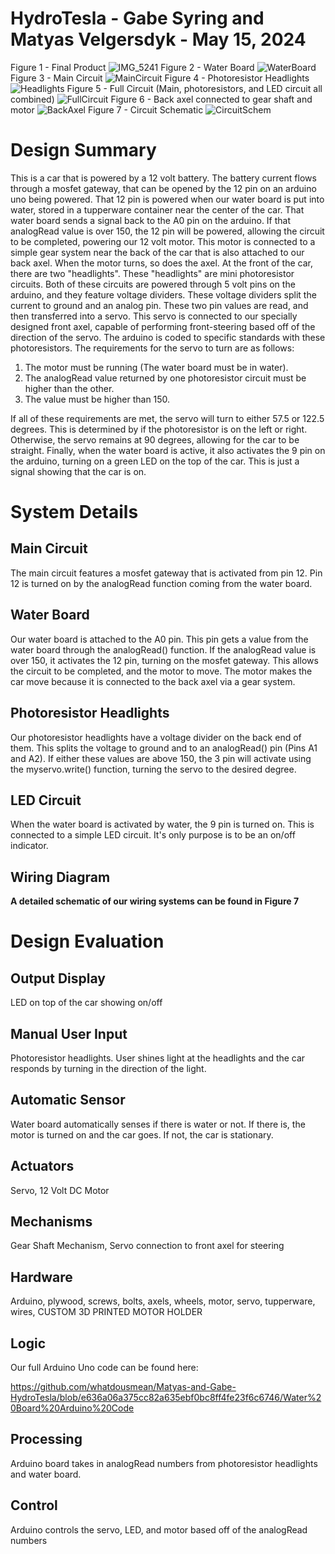 # HydroTesla - Gabe Syring and Matyas Velgersdyk - May 15, 2024
Figure 1 - Final Product
![IMG_5241](https://github.com/whatdousmean/Matyas-and-Gabe-HydroTesla/assets/124313095/b9e69c82-e9d5-4cff-80aa-5952a6ff592d)
Figure 2 - Water Board
![WaterBoard](https://github.com/whatdousmean/Matyas-and-Gabe-HydroTesla/assets/124313095/bc03661d-4047-47e4-8a66-93835cf0833f)
Figure 3 - Main Circuit
![MainCircuit](https://github.com/whatdousmean/Matyas-and-Gabe-HydroTesla/assets/124313095/8798b343-7cd8-4ad8-b4d7-1bc820f9bf86)
Figure 4 - Photoresistor Headlights
![Headlights](https://github.com/whatdousmean/Matyas-and-Gabe-HydroTesla/assets/124313095/af2474e2-ecc5-4e60-a223-979f37a226f8)
Figure 5 - Full Circuit (Main, photoresistors, and LED circuit all combined)
![FullCircuit](https://github.com/whatdousmean/Matyas-and-Gabe-HydroTesla/assets/124313095/137b6068-840f-49b9-bed1-4b703bb3d5b0)
Figure 6 - Back axel connected to gear shaft and motor
![BackAxel](https://github.com/whatdousmean/Matyas-and-Gabe-HydroTesla/assets/124313095/ebf99a09-a12d-4d8c-b8da-a3308f73a85e)
Figure 7 - Circuit Schematic
![CircuitSchem](https://github.com/whatdousmean/Matyas-and-Gabe-HydroTesla/assets/124313095/16d6b388-4b68-4a00-ab5d-38f643cded5e)

# Design Summary
This is a car that is powered by a 12 volt battery. The battery current flows through a mosfet gateway, that can be opened by the 12 pin on an arduino uno being powered. That 12 pin is powered when our water board is put into water, stored in a tupperware container near the center of the car. That water board sends a signal back to the A0 pin on the arduino. If that analogRead value is over 150, the 12 pin will be powered, allowing the circuit to be completed, powering our 12 volt motor. This motor is connected to a simple gear system near the back of the car that is also attached to our back axel. When the motor turns, so does the axel. At the front of the car, there are two "headlights". These "headlights" are mini photoresistor circuits. Both of these circuits are powered through 5 volt pins on the arduino, and they feature voltage dividers. These voltage dividers split the current to ground and an analog pin. These two pin values are read, and then transferred into a servo. This servo is connected to our specially designed front axel, capable of performing front-steering based off of the direction of the servo. The arduino is coded to specific standards with these photoresistors. The requirements for the servo to turn are as follows: 
1) The motor must be running (The water board must be in water).
2) The analogRead value returned by one photoresistor circuit must be higher than the other.
3) The value must be higher than 150.

If all of these requirements are met, the servo will turn to either 57.5 or 122.5 degrees. This is determined by if the photoresistor is on the left or right. Otherwise, the servo remains at 90 degrees, allowing for the car to be straight. Finally, when the water board is active, it also activates the 9 pin on the arduino, turning on a green LED on the top of the car. This is just a signal showing that the car is on.

# System Details
## Main Circuit
The main circuit features a mosfet gateway that is activated from pin 12. Pin 12 is turned on by the analogRead function coming from the water board.
## Water Board
Our water board is attached to the A0 pin. This pin gets a value from the water board through the analogRead() function. If the analogRead value is over 150, it activates the 12 pin, turning on the mosfet gateway. This allows the circuit to be completed, and the motor to move. The motor makes the car move because it is connected to the back axel via a gear system.
## Photoresistor Headlights
Our photoresistor headlights have a voltage divider on the back end of them. This splits the voltage to ground and to an analogRead() pin (Pins A1 and A2). If either these values are above 150, the 3 pin will activate using the myservo.write() function, turning the servo to the desired degree. 
## LED Circuit
When the water board is activated by water, the 9 pin is turned on. This is connected to a simple LED circuit. It's only purpose is to be an on/off indicator.
## Wiring Diagram
**A detailed schematic of our wiring systems can be found in Figure 7**

# Design Evaluation
  ## Output Display 
  LED on top of the car showing on/off
  ## Manual User Input 
  Photoresistor headlights. User shines light at the headlights and the car responds by turning in the direction of the light.
  ## Automatic Sensor 
  Water board automatically senses if there is water or not. If there is, the motor is turned on and the car goes. If not, the car is stationary.
  ## Actuators 
  Servo, 12 Volt DC Motor
  ## Mechanisms 
  Gear Shaft Mechanism, Servo connection to front axel for steering
  ## Hardware 
  Arduino, plywood, screws, bolts, axels, wheels, motor, servo, tupperware, wires, CUSTOM 3D PRINTED MOTOR HOLDER
  ## Logic 
  Our full Arduino Uno code can be found here:

  https://github.com/whatdousmean/Matyas-and-Gabe-HydroTesla/blob/e636a06a375cc82a635ebf0bc8ff4fe23f6c6746/Water%20Board%20Arduino%20Code
  ## Processing 
  Arduino board takes in analogRead numbers from photoresistor headlights and water board.
  ## Control 
  Arduino controls the servo, LED, and motor based off of the analogRead numbers
  
